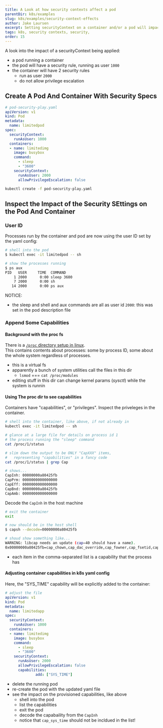 ```yaml
---
title: A Look at how security contexts affect a pod
parentDir: k8s/examples
slug: k8s/examples/security-context-effects
author: Jake Laursen
excerpt: Setting securityContext on a container and/or a pod will impact what privileges the pod/container has within the host os
tags: k8s, security contexts, security,
order: 15
---
```


A look into the impact of a securityContext being applied:
- a pod running a container
- the pod will have a security rule, running as user `1000`
- the container will have 2 security rules
  - run as user `2000`
  - do not allow privilege escalation


## Create A Pod And Container With Security Specs
```yaml
# pod-security-play.yaml
apiVersion: v1
kind: Pod
metadata:
  name: limitedpod
spec:
  securityContext:
    runAsUser: 1000
  containers:
  - name: limitedimg
    image: busybox
    command:
      - sleep
      - "3600"
    securityContext:
      runAsUser: 2000
      allowPrivilegeEscalation: false
```

```bash
kubectl create -f pod-security-play.yaml
```

## Inspect the Impact of the Security SEttings on the Pod And Container
### User ID
Processes run by the container and pod are now using the user ID set by the yaml config:

```bash
# shell into the pod
$ kubectl exec -it limitedpod -- sh

# show the processes running
$ ps aux
PID   USER     TIME  COMMAND
    1 2000      0:00 sleep 3600
    7 2000      0:00 sh
   14 2000      0:00 ps aux
```
NOTICE:
- the sleep and shell and aux commands are all as user id `2000`: this was set in the pod description file

### Append Some Capabilities
#### Background with the proc fs
There is a [`/proc` directory setup in linux](https://tldp.org/LDP/Linux-Filesystem-Hierarchy/html/proc.html).  
This contains contents about processes: some by process ID, some about the whole system regardless of processes.  
- this is a virtual fs
- apparently a bunch of system utilities call the files in this dir
  - `lsmod` === `cat /proc/modules`
- editing stuff in this dir can change kernel params (_sysctl_) while the system is runnin

#### Using The proc dir to see capabilities
Containers have "capabilities", or "privileges". Inspect the priveleges in the container.
```bash
# shell into the container, like above, if not already in
kubectl exec -it limitedpod -- sh

# glance at a large file for details on process id 1
# the process running the "sleep" command
cat /proc/1/status

# slim down the output to be ONLY "CapXXX" items, 
#   representing "capabilities" in a fancy code
cat /proc/1/status | grep Cap

# shows...
CapInh: 00000000a80425fb
CapPrm: 0000000000000000
CapEff: 0000000000000000
CapBnd: 00000000a80425fb
CapAmb: 0000000000000000
```
Decode the `CapInh` in the host machine
```bash
# exit the container
exit

# now should be in the host shell
$ capsh --decode=00000000a80425fb

# shoud show something like...
WARNING: libcap needs an update (cap=40 should have a name).
0x00000000a80425fb=cap_chown,cap_dac_override,cap_fowner,cap_fsetid,cap_kill,cap_setgid,cap_setuid,cap_setpcap,cap_net_bind_service,cap_net_raw,cap_sys_chroot,cap_mknod,cap_audit_write,cap_setfcap
```
- each item in the comma-separated list is a capability that the process has


#### Adjusting container capabilities in k8s yaml config
Here, the "SYS_TIME" capability will be explicitly added to the container:
```yaml
# adjust the file
apiVersion: v1
kind: Pod
metadata:
  name: limitedapp
spec:
  securityContext:
    runAsUser: 1000
  containers:
  - name: limitedimg
    image: busybox
    command:
      - sleep
      - "3600"
    securityContext:
      runAsUser: 2000
      allowPrivilegeEscalation: false
      capabilities:
              add: ["SYS_TIME"]
```

- delete the running pod
- re-create the pod with the updated yaml file
- see the impact on the provisioned capabilities, like above
  - shell into the pod
  - list the capabilities
  - exit the pod
  - decode the capabaility from the `CapInh`
  - notice that `cap_sys_time` should not be incldued in the list!